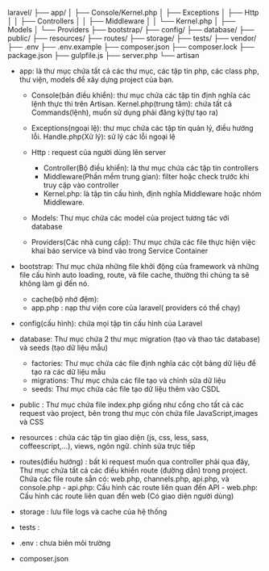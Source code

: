 laravel/
├── app/
│ ├── Console/Kernel.php
│ ├── Exceptions
│ ├── Http
│ │ ├── Controllers
│ │ ├── Middleware
│ │ └── Kernel.php
│ ├── Models
│ └── Providers
├── bootstrap/
├── config/
├── database/
├── public/
├── resources/
├── routes/
├── storage/
├── tests/
├── vendor/
├── .env
├── .env.example
├── composer.json
├── composer.lock
├── package.json
├── gulpfile.js
├── server.php
└── artisan

- app: là thư mục chứa tất cả các thư mục, các tập tin php, các class php, thư viện, models để xây dựng project của bạn.

  - Console(bản điều khiển): thư mục chứa các tập tin định nghĩa các lệnh thực thi trên Artisan.
    Kernel.php(trung tâm): chứa tất cả Commands(lệnh), muốn sử dụng phải đăng ký(tự tạo ra)

  - Exceptions(ngoại lệ): thư mục chứa các tập tin quản lý, điều hướng lỗi.
    Handle.php(Xử lý): sử lý các lỗi ngoại lệ

  - Http : request của người dùng lên server

    - Controller(Bộ điều khiển): là thư mục chứa các tập tin controllers
    - Middleware(Phần mềm trung gian): filter hoặc check trước khi truy cập vào controller
    - Kernel.php: là tập tin cấu hình, định nghĩa Middleware hoặc nhóm Middleware.

  - Models: Thư mục chứa các model của project tương tác với database

  - Providers(Các nhà cung cấp): Thư mục chứa các file thực hiện việc khai báo service và bind vào trong Service Container

- bootstrap: Thư mục chứa những file khởi động của framework và những file cấu hình auto loading, route, và file cache, thường thì chúng ta sẽ không làm gì đến nó.

  - cache(bộ nhớ đệm):
  - app.php : nạp thư viện core của laravel( providers có thể chạy)

- config(cấu hình): chứa mọi tập tin cấu hình của Laravel

- database: Thư mục chứa 2 thư mục migration (tạo và thao tác database) và seeds (tạo dữ liệu mẫu)

  - factories: Thư mục chứa các file định nghĩa các cột bảng dữ liệu để tạo ra các dữ liệu mẫu
  - migrations: Thư mục chứa các file tạo và chỉnh sửa dữ liệu
  - seeds: Thư mục chứa các file tạo dữ liệu thêm vào CSDL

- public : Thư mục chứa file index.php giống như cổng cho tất cả các request vào project, bên trong thư mục còn chứa file JavaScript,images và CSS

- resources : chứa các tập tin giao diện (js, css, less, sass, coffeescript,...), views, ngôn ngữ. chỉnh sửa trực tiếp

- routes(điều hướng) : bất kì request muốn qua controller phải qua đây, Thư mục chứa tất cả các điều khiển route (đường dẫn) trong project. Chứa các file route sẵn có: web.php, channels.php, api.php, và console.php - api.php: Cấu hình các route liên quan đến API - web.php: Cấu hình các route liên quan đến web (Có giao diện người dùng)

- storage : lưu file logs và cache của hệ thống

- tests :

- .env : chưa biên môi trường

- composer.json
